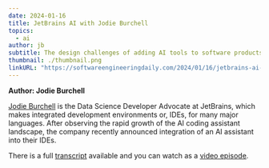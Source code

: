 ```yaml
---
date: 2024-01-16
title: JetBrains AI with Jodie Burchell
topics:
  - ai
author: jb
subtitle: The design challenges of adding AI tools to software products, and the team’s particular interest in auto-generating code documentation.
thumbnail: ./thumbnail.png
linkURL: "https://softwareengineeringdaily.com/2024/01/16/jetbrains-ai-with-jodie-burchell/"
---
```


**Author: Jodie Burchell**

[Jodie Burchell](https://twitter.com/t_redactyl) is the Data Science Developer Advocate at JetBrains, which makes integrated development environments or, IDEs, for many major languages. After observing the rapid growth of the AI coding assistant landscape, the company recently announced integration of an AI assistant into their IDEs.

There is a full [transcript](https://youtu.be/tUwCvHMwx7Y?feature=shared) available and you can watch as a [video episode](https://youtu.be/tUwCvHMwx7Y?feature=shared).
